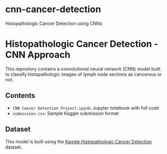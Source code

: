# cnn-cancer-detection
Histopathologic Cancer Detection using CNNs
# Histopathologic Cancer Detection - CNN Approach

This repository contains a convolutional neural network (CNN) model built to classify histopathologic images of lymph node sections as cancerous or not.

## Contents
- `CNN Cancer Detection Project.ipynb`: Jupyter notebook with full code
- `submission.csv`: Sample Kaggle submission format

## Dataset
This model is built using the [Kaggle Histopathologic Cancer Detection](https://www.kaggle.com/competitions/histopathologic-cancer-detection) dataset.
